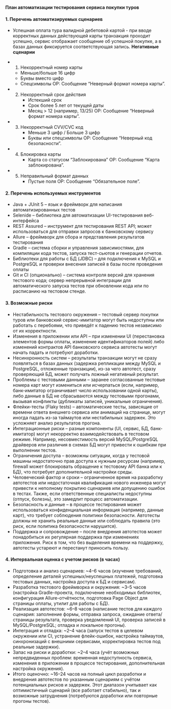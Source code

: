 **План автоматизации тестирования сервиса покупки туров**

#### **1. Перечень автоматизируемых сценариев**
   -	Успешная оплата тура валидной дебетовой картой - при вводе корректных данных действующей карты транзакция проходит успешно, сервис отображает сообщение об успешной покупке, а в базах данных фиксируется соответствующая запись.
   **Негативные сценарии**	
   - 1. Некорректный номер карты
       - Меньше/больше 16 цифр
       - Буквы вместо цифр
       - Спецсимволы
     ОР: Сообщение “Неверный формат номера карты”.
     
   - 2. Некорректный срок действия
        - Истекший срок
        - Срок более 5 лет от текущей даты
        - Месяц > 12 (например, 13/25)
     ОР: Сообщение “Неверный формат номера карты”.

   - 3. Некорректный CVV/CVC код
        - Меньше 3 цифр / Больше 3 цифр
        - Буквы или спецсимволы
     ОР: Сообщение “Неверный код безопасности”.
   
   - 4. Блокировка карты
        - Карта со статусом “Заблокирована”
     ОР: Сообщение “Карта заблокирована”.

   - 5. Неправильный формат данных
        - Пустые поля
     ОР: Сообщение “Обязательное поле”.

#### **2. Перечень используемых инструментов**
   -	Java + JUnit 5 – язык и фреймворк для написания автоматизированных тестов
   -	Selenide – библиотека для автоматизации UI-тестирования веб-интерфейса
   -	REST Assured – инструмент для тестирования REST API; может использоваться для отправки запросов к банковскому сервису
   -	Allure – фреймворк для сбора и представления результатов тестирования
   -	Gradle – система сборки и управления зависимостями, для компиляции кода тестов, запуска тест-cьютов и генерации отчетов.
   -	Библиотеки для работы с БД (JDBC) – для подключения к MySQL и PostgreSQL и проверки внесения записей в базы после проведения оплаты
   -	Git и CI (опционально) – система контроля версий для хранения тестового кода; сервер непрерывной интеграции для автоматического запуска тестов при обновлении кода или по расписанию на тестовом стенде.

#### **3. Возможные риски**
   -	Нестабильность тестового окружения – тестовый сервер покупки туров или банковский сервис-имитатор могут быть недоступны или работать с перебоями, что приведёт к падению тестов независимо от их корректности.
   -	Изменения в приложении или API – при изменении UI (перестановка элементов формы оплаты, изменение идентификаторов полей) либо изменений контрактов API банковского сервиса автотесты могут начать падать и потребуют доработки.
   -	Несинхронность систем – результаты транзакции могут не сразу появляться в базах данных (задержка репликации между MySQL и PostgreSQL, отложенные транзакции), из-за чего автотест, сразу проверяющий БД, может получать ложный негативный результат.
   -	Проблемы с тестовыми данными – заранее согласованные тестовые номера карт могут измениться или исчерпаться (если, например, банк-имитатор ограничивает число использовании одной карты), либо данные в БД не сбрасываются между тестовыми прогонами, вызывая конфликты (дубликаты записей, уникальные ограничения).
   -	Флейки-тесты (Flaky tests) – автоматические тесты, зависящие от времени ответа внешнего сервиса или анимаций на странице, могут иногда падать из-за таймаутов или нестабильных задержек. Это усложняет анализ результатов прогона.
   -	Интеграционные риски – разные компоненты (UI, сервис, БД, банк-имитатор) могут некорректно взаимодействовать в тестовом режиме. Например, несовместимость версий MySQL/PostgreSQL драйверов или различия в схемах БД могут привести к ошибкам при выполнении тестов.
   -	Ограничения доступа – возможны ситуации, когда у тестовой машины недостаточно прав доступа к нужным ресурсам (например, firewall может блокировать обращение к тестовому API банка или к БД), что потребует дополнительной настройки среды.
   -	Человеческий фактор и сроки – ограниченное время на разработку автотестов или недостаточная квалификация нового инженера могут привести к неполному покрытию сценариев или допущению ошибок в тестах. Также, если ответственные специалисты недоступны (отпуск, болезнь), это замедлит процесс автоматизации.
   -	Безопасность и данные – в процессе тестирования может использоваться конфиденциальная информация (например, данные карт), что требует соблюдения политики безопасности. Автотесты должны не хранить реальные данные или соблюдать правила (это риск, если политика безопасности нарушится).
   -	Поддержка и сопровождение – после внедрения автотестов может понадобиться их регулярная поддержка при изменениях приложения. Риск в том, что без выделения времени на поддержку, автотесты устареют и перестанут приносить пользу.

#### **4. Интервальная оценка с учетом рисков (в часах)**
   -	Подготовка и анализ сценариев: ~4–6 часов (изучение требований, определение деталей успешных/неуспешных платежей, подготовка тестовых данных, настройка доступа к БД и сервисам).
   -	Разработка тестового фреймворка и окружения: ~3–5 часов (настройка Gradle-проекта, подключение необходимых библиотек, конфигурация Allure-отчётности, подготовка Page Object для страницы оплаты, утилит для работы с БД).
   -	Реализация автотестов: ~6–8 часов (написание тестов для каждого сценария: заполнение формы, отправка запроса, ожидание ответа/страницы результата, проверка уведомлений UI, проверка записей в MySQL/PostgreSQL; отладка и локальное прогоны).
   -	Интеграция и отладка: ~2–4 часа (запуск тестов в целевом окружении или CI, устранение флейк-ошибок, настройка таймаутов, синхронизаций с внешними сервисами, корректировка тестов под реальные задержки).
   -	Запас на риски и доработки: ~2–4 часа (учёт возможных непредвиденных проблем: временная недоступность сервиса, изменения в приложении в процессе тестирования, дополнительная настройка окружения).
   -	Итого оценочно: ~16–24 часов на полный цикл разработки и внедрения автотестов по указанным сценариям с учётом потенциальных рисков и задержек. Этот диапазон учитывает как оптимистичный сценарий (все работает стабильно), так и возможные затруднения (потребуются доработки или повторные прогоны тестов).